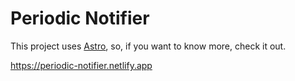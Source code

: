 # Periodic Notifier

This project uses [Astro](https://astro.build/), so, if you want to know more, check it out.

https://periodic-notifier.netlify.app
